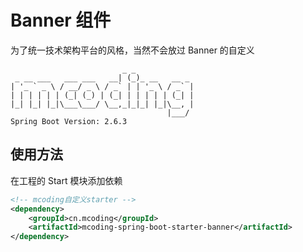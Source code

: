 # Banner 组件

为了统一技术架构平台的风格，当然不会放过 Banner 的自定义

```text
                         _ _
 _ __ ___   ___ ___   __| (_)_ __   __ _
| '_ ` _ \ / __/ _ \ / _` | | '_ \ / _` |
| | | | | | (_| (_) | (_| | | | | | (_| |
|_| |_| |_|\___\___/ \__,_|_|_| |_|\__, |
                                   |___/
Spring Boot Version: 2.6.3
```

## 使用方法

在工程的 Start 模块添加依赖

```xml
<!-- mcoding自定义starter -->
<dependency>
    <groupId>cn.mcoding</groupId>
    <artifactId>mcoding-spring-boot-starter-banner</artifactId>
</dependency>
```